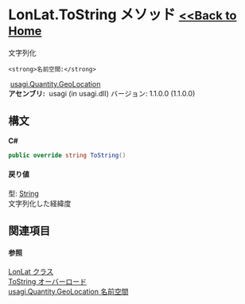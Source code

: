 # LonLat.ToString メソッド <small>[<<Back to Home](https://github.com/usagi/usagi.cs/blob/master/Help/Home.md)</small> 

文字列化


    <strong>名前空間:</strong>
&nbsp;<a href="N_usagi_Quantity_GeoLocation.md">usagi.Quantity.GeoLocation</a><br /><strong>アセンブリ:</strong>
&nbsp;usagi (in usagi.dll) バージョン: 1.1.0.0 (1.1.0.0)

## 構文

**C#**<br />
``` C#
public override string ToString()
```


#### 戻り値
型: <a href="http://msdn2.microsoft.com/ja-jp/library/s1wwdcbf" target="_blank">String</a><br />文字列化した経緯度

## 関連項目


#### 参照
<a href="T_usagi_Quantity_GeoLocation_LonLat.md">LonLat クラス</a><br /><a href="Overload_usagi_Quantity_GeoLocation_LonLat_ToString.md">ToString オーバーロード</a><br /><a href="N_usagi_Quantity_GeoLocation.md">usagi.Quantity.GeoLocation 名前空間</a><br />